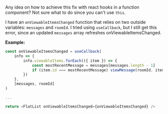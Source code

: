 Any idea on how to achieve this fix with react hooks in a function component? Not sure what to do since you can't use `this`.

I have an `onViewableItemsChanged` function that relies on two outside variables: `messages` and `roomId`. I tried using `useCallback`, but I still get this error, since an updated `messages` array refreshes onViewableItemsChanged.

**Example:**

```javascript
const onViewableItemsChanged = useCallback(
	info => {
		info.viewableItems.forEach(({ item }) => {
			const mostRecentMessage = messages[messages.length - 1]
			if (item.id === mostRecentMessage) viewMessage(roomId, item.id)
		})
	},
	[messages, roomId]
)

...

return <FlatList onViewableItemsChanged={onViewableItemsChanged} />
```
